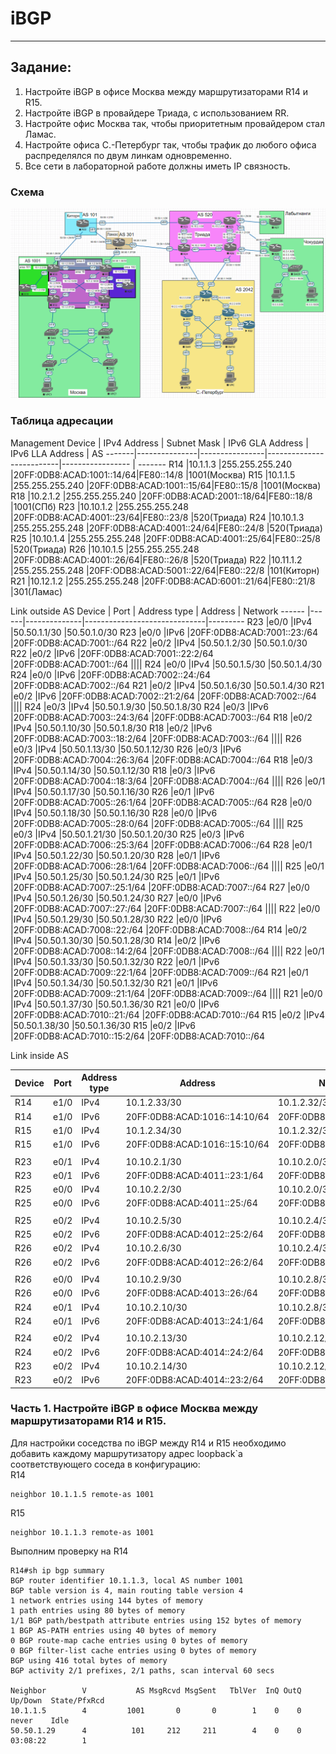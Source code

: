 # iBGP  
______  
## Задание:  
1. Настройте iBGP в офисе Москва между маршрутизаторами R14 и R15.  
2. Настройте iBGP в провайдере Триада, с использованием RR.  
3. Настройте офис Москва так, чтобы приоритетным провайдером стал Ламас.  
4. Настройте офиса С.-Петербург так, чтобы трафик до любого офиса распределялся по двум линкам одновременно.  
5. Все сети в лабораторной работе должны иметь IP связность.
### Схема  
![scheme](https://github.com/Alnor23/OTUS_NETWORK/blob/main/labs/lab9_bgp/screenshots/Scheme.png)  
### Таблица адресации
Management
Device | IPv4 Address  | Subnet Mask    | IPv6 GLA Address         | IPv6 LLA Address | AS
-------|---------------|----------------|--------------------------|----------------- | -------
R14    |10.1.1.3       |255.255.255.240 |20FF:0DB8:ACAD:1001::14/64|FE80::14/8        |1001(Москва)
R15    |10.1.1.5       |255.255.255.240 |20FF:0DB8:ACAD:1001::15/64|FE80::15/8        |1001(Москва)
R18    |10.2.1.2       |255.255.255.240 |20FF:0DB8:ACAD:2001::18/64|FE80::18/8        |1001(СПб)
R23    |10.10.1.2      |255.255.255.248 |20FF:0DB8:ACAD:4001::23/64|FE80::23/8        |520(Триада)
R24    |10.10.1.3      |255.255.255.248 |20FF:0DB8:ACAD:4001::24/64|FE80::24/8        |520(Триада)
R25    |10.10.1.4      |255.255.255.248 |20FF:0DB8:ACAD:4001::25/64|FE80::25/8        |520(Триада)
R26    |10.10.1.5      |255.255.255.248 |20FF:0DB8:ACAD:4001::26/64|FE80::26/8        |520(Триада)
R22    |10.11.1.2      |255.255.255.248 |20FF:ODB8:ACAD:5001::22/64|FE80::22/8        |101(Киторн)
R21    |10.12.1.2      |255.255.255.248 |20FF:0DB8:ACAD:6001::21/64|FE80::21/8        |301(Ламас)

Link outside AS
Device | Port | Address type | Address                      | Network
------ |------|--------------|------------------------------|---------
R23    |e0/0  |IPv4          |50.50.1.1/30                  |50.50.1.0/30
R23    |e0/0  |IPv6          |20FF:0DB8:ACAD:7001::23:/64   |20FF:0DB8:ACAD:7001::/64
R22    |e0/2  |IPv4          |50.50.1.2/30                  |50.50.1.0/30
R22    |e0/2  |IPv6          |20FF:0DB8:ACAD:7001::22:2/64   |20FF:0DB8:ACAD:7001::/64
||||
R24    |e0/0  |IPv4          |50.50.1.5/30                  |50.50.1.4/30
R24    |e0/0  |IPv6          |20FF:0DB8:ACAD:7002::24:/64   |20FF:0DB8:ACAD:7002::/64
R21    |e0/2  |IPv4          |50.50.1.6/30                  |50.50.1.4/30
R21    |e0/2  |IPv6          |20FF:0DB8:ACAD:7002::21:2/64  |20FF:0DB8:ACAD:7002::/64
||||
R24    |e0/3  |IPv4          |50.50.1.9/30                  |50.50.1.8/30
R24    |e0/3  |IPv6          |20FF:0DB8:ACAD:7003::24:3/64  |20FF:0DB8:ACAD:7003::/64
R18    |e0/2  |IPv4          |50.50.1.10/30                 |50.50.1.8/30
R18    |e0/2  |IPv6          |20FF:0DB8:ACAD:7003::18:2/64  |20FF:0DB8:ACAD:7003::/64
||||
R26    |e0/3  |IPv4          |50.50.1.13/30                 |50.50.1.12/30
R26    |e0/3  |IPv6          |20FF:0DB8:ACAD:7004::26:3/64  |20FF:0DB8:ACAD:7004::/64
R18    |e0/3  |IPv4          |50.50.1.14/30                 |50.50.1.12/30
R18    |e0/3  |IPv6          |20FF:0DB8:ACAD:7004::18:3/64  |20FF:0DB8:ACAD:7004::/64
||||
R26    |e0/1  |IPv4          |50.50.1.17/30                 |50.50.1.16/30
R26    |e0/1  |IPv6          |20FF:0DB8:ACAD:7005::26:1/64  |20FF:0DB8:ACAD:7005::/64
R28    |e0/0  |IPv4          |50.50.1.18/30                 |50.50.1.16/30
R28    |e0/0  |IPv6          |20FF:0DB8:ACAD:7005::28:0/64  |20FF:0DB8:ACAD:7005::/64
||||
R25    |e0/3  |IPv4          |50.50.1.21/30                 |50.50.1.20/30
R25    |e0/3  |IPv6          |20FF:0DB8:ACAD:7006::25:3/64  |20FF:0DB8:ACAD:7006::/64
R28    |e0/1  |IPv4          |50.50.1.22/30                 |50.50.1.20/30
R28    |e0/1  |IPv6          |20FF:0DB8:ACAD:7006::28:1/64  |20FF:0DB8:ACAD:7006::/64
||||
R25    |e0/1  |IPv4          |50.50.1.25/30                 |50.50.1.24/30
R25    |e0/1  |IPv6          |20FF:0DB8:ACAD:7007::25:1/64  |20FF:0DB8:ACAD:7007::/64
R27    |e0/0  |IPv4          |50.50.1.26/30                 |50.50.1.24/30
R27    |e0/0  |IPv6          |20FF:0DB8:ACAD:7007::27:/64   |20FF:0DB8:ACAD:7007::/64
||||
R22    |e0/0  |IPv4          |50.50.1.29/30                 |50.50.1.28/30
R22    |e0/0  |IPv6          |20FF:0DB8:ACAD:7008::22:/64   |20FF:0DB8:ACAD:7008::/64
R14    |e0/2  |IPv4          |50.50.1.30/30                 |50.50.1.28/30
R14    |e0/2  |IPv6          |20FF:0DB8:ACAD:7008::14:2/64  |20FF:0DB8:ACAD:7008::/64
||||
R22    |e0/1  |IPv4          |50.50.1.33/30                 |50.50.1.32/30
R22    |e0/1  |IPv6          |20FF:0DB8:ACAD:7009::22:1/64  |20FF:0DB8:ACAD:7009::/64
R21    |e0/1  |IPv4          |50.50.1.34/30                 |50.50.1.32/30
R21    |e0/1  |IPv6          |20FF:0DB8:ACAD:7009::21:1/64  |20FF:0DB8:ACAD:7009::/64
||||
R21    |e0/0  |IPv4          |50.50.1.37/30                 |50.50.1.36/30
R21    |e0/0  |IPv6          |20FF:0DB8:ACAD:7010::21:/64   |20FF:0DB8:ACAD:7010::/64
R15    |e0/2  |IPv4          |50.50.1.38/30                 |50.50.1.36/30
R15    |e0/2  |IPv6          |20FF:0DB8:ACAD:7010::15:2/64  |20FF:0DB8:ACAD:7010::/64

Link inside AS

Device | Port | Address type | Address                      | Network
------ |------|--------------|------------------------------|---------
R14    | e1/0 | IPv4         | 10.1.2.33/30                 | 10.1.2.32/30 
R14    | e1/0 | IPv6         | 20FF:0DB8:ACAD:1016::14:10/64| 20FF:0DB8:ACAD:1016::/64
R15    | e1/0 | IPv4         | 10.1.2.34/30                 | 10.1.2.32/30 
R15    | e1/0 | IPv6         | 20FF:0DB8:ACAD:1016::15:10/64| 20FF:0DB8:ACAD:1016::/64
||||
R23    |e0/1  |IPv4          |10.10.2.1/30                  |10.10.2.0/30
R23    |e0/1  |IPv6          |20FF:0DB8:ACAD:4011::23:1/64  |20FF:0DB8:ACAD:4011::/64
R25    |e0/0  |IPv4          |10.10.2.2/30                  |10.10.2.0/30
R25    |e0/0  |IPv6          |20FF:0DB8:ACAD:4011::25:/64   |20FF:0DB8:ACAD:4011::/64
||||
R25    |e0/2  |IPv4          |10.10.2.5/30                  |10.10.2.4/30
R25    |e0/2  |IPv6          |20FF:0DB8:ACAD:4012::25:2/64  |20FF:0DB8:ACAD:4012::/64
R26    |e0/2  |IPv4          |10.10.2.6/30                  |10.10.2.4/30
R26    |e0/2  |IPv6          |20FF:0DB8:ACAD:4012::26:2/64  |20FF:0DB8:ACAD:4000::/64
|||| 
R26    |e0/0  |IPv4          |10.10.2.9/30                  |10.10.2.8/30
R26    |e0/0  |IPv6          |20FF:0DB8:ACAD:4013::26:/64   |20FF:0DB8:ACAD:4013::/64
R24    |e0/1  |IPv4          |10.10.2.10/30                 |10.10.2.8/30
R24    |e0/1  |IPv6          |20FF:0DB8:ACAD:4013::24:1/64  |20FF:0DB8:ACAD:4013::/64
||||
R24    |e0/2  |IPv4          |10.10.2.13/30                 |10.10.2.12/30
R24    |e0/2  |IPv6          |20FF:0DB8:ACAD:4014::24:2/64  |20FF:0DB8:ACAD:4014::/64
R23    |e0/2  |IPv4          |10.10.2.14/30                 |10.10.2.12/30
R23    |e0/2  |IPv6          |20FF:0DB8:ACAD:4014::23:2/64  |20FF:0DB8:ACAD:4014::/64

### Часть 1. Настройте iBGP в офисе Москва между маршрутизаторами R14 и R15.
Для настройки соседства по iBGP между R14 и R15 необходимо добавить каждому маршрутизатору адрес loopback`а соответствующего соседа в конфигурацию:  
R14  
```
neighbor 10.1.1.5 remote-as 1001
```
R15  
```
neighbor 10.1.1.3 remote-as 1001
```
Выполним проверку на R14  
```
R14#sh ip bgp summary
BGP router identifier 10.1.1.3, local AS number 1001
BGP table version is 4, main routing table version 4
1 network entries using 144 bytes of memory
1 path entries using 80 bytes of memory
1/1 BGP path/bestpath attribute entries using 152 bytes of memory
1 BGP AS-PATH entries using 40 bytes of memory
0 BGP route-map cache entries using 0 bytes of memory
0 BGP filter-list cache entries using 0 bytes of memory
BGP using 416 total bytes of memory
BGP activity 2/1 prefixes, 2/1 paths, scan interval 60 secs

Neighbor        V           AS MsgRcvd MsgSent   TblVer  InQ OutQ Up/Down  State/PfxRcd
10.1.1.5        4         1001       0       0        1    0    0 never    Idle
50.50.1.29      4          101     212     211        4    0    0 03:08:22        1
```

